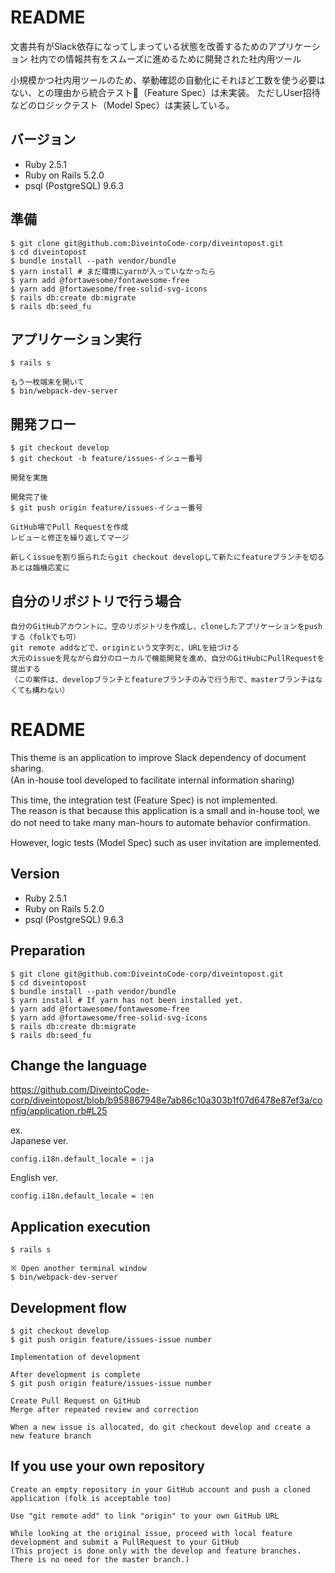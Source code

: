 # README

文書共有がSlack依存になってしまっている状態を改善するためのアプリケーション
社内での情報共有をスムーズに進めるために開発された社内用ツール

小規模かつ社内用ツールのため、挙動確認の自動化にそれほど工数を使う必要はない、との理由から統合テスト（Feature Spec）は未実装。
ただしUser招待などのロジックテスト（Model Spec）は実装している。

## バージョン
* Ruby 2.5.1
* Ruby on Rails 5.2.0
* psql (PostgreSQL) 9.6.3

## 準備

```
$ git clone git@github.com:DiveintoCode-corp/diveintopost.git
$ cd diveintopost
$ bundle install --path vendor/bundle
$ yarn install # まだ環境にyarnが入っていなかったら
$ yarn add @fortawesome/fontawesome-free
$ yarn add @fortawesome/free-solid-svg-icons
$ rails db:create db:migrate
$ rails db:seed_fu
```

## アプリケーション実行

```
$ rails s

もう一枚端末を開いて
$ bin/webpack-dev-server
```

## 開発フロー

```
$ git checkout develop
$ git checkout -b feature/issues-イシュー番号

開発を実施

開発完了後
$ git push origin feature/issues-イシュー番号

GitHub場でPull Requestを作成
レビューと修正を繰り返してマージ

新しくissueを割り振られたらgit checkout developして新たにfeatureブランチを切る
あとは臨機応変に
```

## 自分のリポジトリで行う場合

```
自分のGitHubアカウントに、空のリポジトリを作成し、cloneしたアプリケーションをpushする（folkでも可）
git remote addなどで、originという文字列と、URLを紐づける
大元のissueを見ながら自分のローカルで機能開発を進め、自分のGitHubにPullRequestを提出する
（この案件は、developブランチとfeatureブランチのみで行う形で、masterブランチはなくても構わない）
```

# README

This theme is an application to improve Slack dependency of document sharing.  
(An in-house tool developed to facilitate internal information sharing)
　
 
This time, the integration test (Feature Spec) is not implemented.  
The reason is that because this application is a small and in-house tool, we do not need to take many man-hours to automate behavior confirmation.
　
 
However, logic tests (Model Spec) such as user invitation are implemented.

## Version
* Ruby 2.5.1
* Ruby on Rails 5.2.0
* psql (PostgreSQL) 9.6.3

## Preparation

```
$ git clone git@github.com:DiveintoCode-corp/diveintopost.git
$ cd diveintopost
$ bundle install --path vendor/bundle
$ yarn install # If yarn has not been installed yet.
$ yarn add @fortawesome/fontawesome-free
$ yarn add @fortawesome/free-solid-svg-icons
$ rails db:create db:migrate
$ rails db:seed_fu
```

## Change the language
https://github.com/DiveintoCode-corp/diveintopost/blob/b958867948e7ab86c10a303b1f07d6478e87ef3a/config/application.rb#L25

ex.  
Japanese ver.
```
config.i18n.default_locale = :ja
```
English ver.
```
config.i18n.default_locale = :en
```


## Application execution

```
$ rails s

※ Open another terminal window
$ bin/webpack-dev-server
```

## Development flow

```
$ git checkout develop
$ git push origin feature/issues-issue number

Implementation of development

After development is complete
$ git push origin feature/issues-issue number

Create Pull Request on GitHub
Merge after repeated review and correction

When a new issue is allocated, do git checkout develop and create a new feature branch
```

## If you use your own repository

```
Create an empty repository in your GitHub account and push a cloned application (folk is acceptable too)

Use "git remote add" to link "origin" to your own GitHub URL

While looking at the original issue, proceed with local feature development and submit a PullRequest to your GitHub
(This project is done only with the develop and feature branches. There is no need for the master branch.)
```

